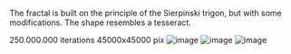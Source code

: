 The fractal is built on the principle of the Sierpinski trigon, but with some modifications. The shape resembles a tesseract.

250.000.000 iterations 45000х45000 pix
![image](https://github.com/PGSAVE/hexafractal/assets/114124773/7ec211f7-4522-4d6e-8b24-84b3f9b508be)
![image](https://github.com/PGSAVE/hexafractal/assets/114124773/df5496e1-289d-4d6f-9d1f-fa0764f6979d)
![image](https://github.com/PGSAVE/hexafractal/assets/114124773/80e62802-6779-429d-82e9-34ea372bdb7d)
